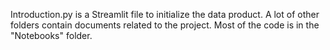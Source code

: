 Introduction.py is a Streamlit file to initialize the data product.
A lot of other folders contain documents related to the project. 
Most of the code is in the "Notebooks" folder.
